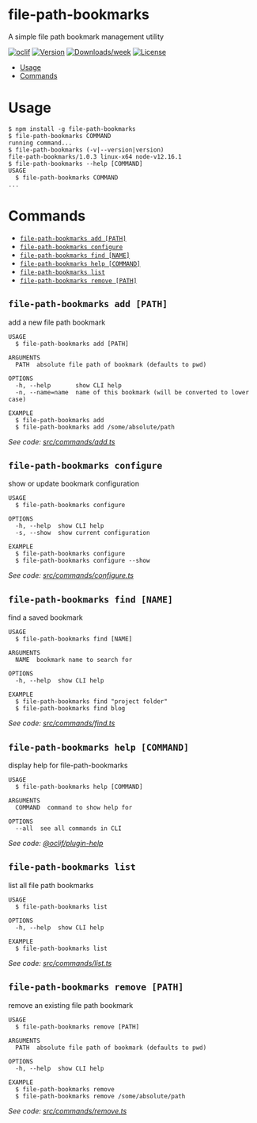 file-path-bookmarks
=============================

A simple file path bookmark management utility

[![oclif](https://img.shields.io/badge/cli-oclif-brightgreen.svg)](https://oclif.io)
[![Version](https://img.shields.io/npm/v/file-path-bookmarks.svg)](https://npmjs.org/package/file-path-bookmarks)
[![Downloads/week](https://img.shields.io/npm/dw/file-path-bookmarks.svg)](https://npmjs.org/package/file-path-bookmarks)
[![License](https://img.shields.io/npm/l/file-path-bookmarks.svg)](https://github.com/file-path-bookmarks/blob/master/package.json)

<!-- toc -->
* [Usage](#usage)
* [Commands](#commands)
<!-- tocstop -->
# Usage
<!-- usage -->
```sh-session
$ npm install -g file-path-bookmarks
$ file-path-bookmarks COMMAND
running command...
$ file-path-bookmarks (-v|--version|version)
file-path-bookmarks/1.0.3 linux-x64 node-v12.16.1
$ file-path-bookmarks --help [COMMAND]
USAGE
  $ file-path-bookmarks COMMAND
...
```
<!-- usagestop -->
# Commands
<!-- commands -->
* [`file-path-bookmarks add [PATH]`](#file-path-bookmarks-add-path)
* [`file-path-bookmarks configure`](#file-path-bookmarks-configure)
* [`file-path-bookmarks find [NAME]`](#file-path-bookmarks-find-name)
* [`file-path-bookmarks help [COMMAND]`](#file-path-bookmarks-help-command)
* [`file-path-bookmarks list`](#file-path-bookmarks-list)
* [`file-path-bookmarks remove [PATH]`](#file-path-bookmarks-remove-path)

## `file-path-bookmarks add [PATH]`

add a new file path bookmark

```
USAGE
  $ file-path-bookmarks add [PATH]

ARGUMENTS
  PATH  absolute file path of bookmark (defaults to pwd)

OPTIONS
  -h, --help       show CLI help
  -n, --name=name  name of this bookmark (will be converted to lower case)

EXAMPLE
  $ file-path-bookmarks add
  $ file-path-bookmarks add /some/absolute/path
```

_See code: [src/commands/add.ts](https://github.com/andrewbrey/file-path-bookmarks/blob/v1.0.3/src/commands/add.ts)_

## `file-path-bookmarks configure`

show or update bookmark configuration

```
USAGE
  $ file-path-bookmarks configure

OPTIONS
  -h, --help  show CLI help
  -s, --show  show current configuration

EXAMPLE
  $ file-path-bookmarks configure
  $ file-path-bookmarks configure --show
```

_See code: [src/commands/configure.ts](https://github.com/andrewbrey/file-path-bookmarks/blob/v1.0.3/src/commands/configure.ts)_

## `file-path-bookmarks find [NAME]`

find a saved bookmark

```
USAGE
  $ file-path-bookmarks find [NAME]

ARGUMENTS
  NAME  bookmark name to search for

OPTIONS
  -h, --help  show CLI help

EXAMPLE
  $ file-path-bookmarks find "project folder"
  $ file-path-bookmarks find blog
```

_See code: [src/commands/find.ts](https://github.com/andrewbrey/file-path-bookmarks/blob/v1.0.3/src/commands/find.ts)_

## `file-path-bookmarks help [COMMAND]`

display help for file-path-bookmarks

```
USAGE
  $ file-path-bookmarks help [COMMAND]

ARGUMENTS
  COMMAND  command to show help for

OPTIONS
  --all  see all commands in CLI
```

_See code: [@oclif/plugin-help](https://github.com/oclif/plugin-help/blob/v2.2.3/src/commands/help.ts)_

## `file-path-bookmarks list`

list all file path bookmarks

```
USAGE
  $ file-path-bookmarks list

OPTIONS
  -h, --help  show CLI help

EXAMPLE
  $ file-path-bookmarks list
```

_See code: [src/commands/list.ts](https://github.com/andrewbrey/file-path-bookmarks/blob/v1.0.3/src/commands/list.ts)_

## `file-path-bookmarks remove [PATH]`

remove an existing file path bookmark

```
USAGE
  $ file-path-bookmarks remove [PATH]

ARGUMENTS
  PATH  absolute file path of bookmark (defaults to pwd)

OPTIONS
  -h, --help  show CLI help

EXAMPLE
  $ file-path-bookmarks remove
  $ file-path-bookmarks remove /some/absolute/path
```

_See code: [src/commands/remove.ts](https://github.com/andrewbrey/file-path-bookmarks/blob/v1.0.3/src/commands/remove.ts)_
<!-- commandsstop -->
